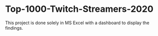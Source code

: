 # Top-1000-Twitch-Streamers-2020

This project is done solely in MS Excel with a dashboard to display the findings.
